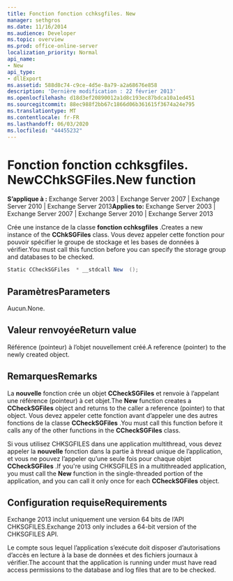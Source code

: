 ```yaml
---
title: Fonction fonction cchksgfiles. New
manager: sethgros
ms.date: 11/16/2014
ms.audience: Developer
ms.topic: overview
ms.prod: office-online-server
localization_priority: Normal
api_name:
- New
api_type:
- dllExport
ms.assetid: 588d8c74-c9ce-4d5e-8a79-a2a68676e858
description: 'Dernière modification : 22 février 2013'
ms.openlocfilehash: d18d3ef20890012a1d8c193ec87bdca10a1ed451
ms.sourcegitcommit: 88ec988f2bb67c1866d06b361615f3674a24e795
ms.translationtype: MT
ms.contentlocale: fr-FR
ms.lasthandoff: 06/03/2020
ms.locfileid: "44455232"
---
```

# <a name="cchksgfilesnew-function"></a><span data-ttu-id="28f99-103">Fonction fonction cchksgfiles. New</span><span class="sxs-lookup"><span data-stu-id="28f99-103">CChkSGFiles.New function</span></span>

<span data-ttu-id="28f99-104">**S’applique à :** Exchange Server 2003 | Exchange Server 2007 | Exchange Server 2010 | Exchange Server 2013</span><span class="sxs-lookup"><span data-stu-id="28f99-104">**Applies to:** Exchange Server 2003 | Exchange Server 2007 | Exchange Server 2010 | Exchange Server 2013</span></span>
  
<span data-ttu-id="28f99-105">Crée une instance de la classe **fonction cchksgfiles** .</span><span class="sxs-lookup"><span data-stu-id="28f99-105">Creates a new instance of the **CChkSGFiles** class.</span></span> <span data-ttu-id="28f99-106">Vous devez appeler cette fonction pour pouvoir spécifier le groupe de stockage et les bases de données à vérifier.</span><span class="sxs-lookup"><span data-stu-id="28f99-106">You must call this function before you can specify the storage group and databases to be checked.</span></span> 
  
```cs
Static CCheckSGFiles  * __stdcall New  ();

```

## <a name="parameters"></a><span data-ttu-id="28f99-107">Paramètres</span><span class="sxs-lookup"><span data-stu-id="28f99-107">Parameters</span></span>

<span data-ttu-id="28f99-108">Aucun.</span><span class="sxs-lookup"><span data-stu-id="28f99-108">None.</span></span>
  
## <a name="return-value"></a><span data-ttu-id="28f99-109">Valeur renvoyée</span><span class="sxs-lookup"><span data-stu-id="28f99-109">Return value</span></span>

<span data-ttu-id="28f99-110">Référence (pointeur) à l’objet nouvellement créé.</span><span class="sxs-lookup"><span data-stu-id="28f99-110">A reference (pointer) to the newly created object.</span></span>
  
## <a name="remarks"></a><span data-ttu-id="28f99-111">Remarques</span><span class="sxs-lookup"><span data-stu-id="28f99-111">Remarks</span></span>

<span data-ttu-id="28f99-112">La **nouvelle** fonction crée un objet **CCheckSGFiles** et renvoie à l’appelant une référence (pointeur) à cet objet.</span><span class="sxs-lookup"><span data-stu-id="28f99-112">The **New** function creates a **CCheckSGFiles** object and returns to the caller a reference (pointer) to that object.</span></span> <span data-ttu-id="28f99-113">Vous devez appeler cette fonction avant d’appeler une des autres fonctions de la classe **CCheckSGFiles** .</span><span class="sxs-lookup"><span data-stu-id="28f99-113">You must call this function before it calls any of the other functions in the **CCheckSGFiles** class.</span></span> 
  
<span data-ttu-id="28f99-114">Si vous utilisez CHKSGFILES dans une application multithread, vous devez appeler la **nouvelle** fonction dans la partie à thread unique de l’application, et vous ne pouvez l’appeler qu’une seule fois pour chaque objet **CCheckSGFiles** .</span><span class="sxs-lookup"><span data-stu-id="28f99-114">If you're using CHKSGFILES in a multithreaded application, you must call the **New** function in the single-threaded portion of the application, and you can call it only once for each **CCheckSGFiles** object.</span></span> 
  
## <a name="requirements"></a><span data-ttu-id="28f99-115">Configuration requise</span><span class="sxs-lookup"><span data-stu-id="28f99-115">Requirements</span></span>

<span data-ttu-id="28f99-116">Exchange 2013 inclut uniquement une version 64 bits de l’API CHKSGFILES.</span><span class="sxs-lookup"><span data-stu-id="28f99-116">Exchange 2013 only includes a 64-bit version of the CHKSGFILES API.</span></span>
  
<span data-ttu-id="28f99-117">Le compte sous lequel l’application s’exécute doit disposer d’autorisations d’accès en lecture à la base de données et des fichiers journaux à vérifier.</span><span class="sxs-lookup"><span data-stu-id="28f99-117">The account that the application is running under must have read access permissions to the database and log files that are to be checked.</span></span>
  

